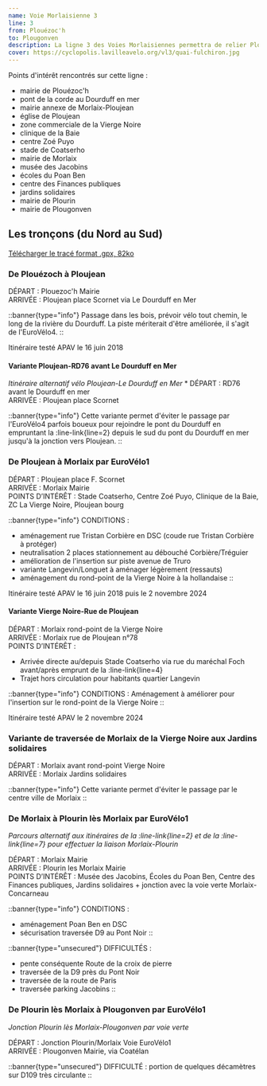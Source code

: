 ```yaml
---
name: Voie Morlaisienne 3
line: 3
from: Plouézoc'h
to: Plougonven
description: La ligne 3 des Voies Morlaisiennes permettra de relier Plouézoc'h à Plougonven et à Plourin-lès-Morlaix, en passant par les hauts du Dourduff, Ploujean (via l'Eurovélo 1 ou, en variante, les bords de la rivière / D769), Morlaix centre ou en variante directement la voie verte V7 qui conduit vers Plourin et Plougonven.
cover: https://cyclopolis.lavilleavelo.org/vl3/quai-fulchiron.jpg
---
```


Points d'intérêt rencontrés sur cette ligne :
 - mairie de Plouézoc'h
 - pont de la corde au Dourduff en mer
 - mairie annexe de Morlaix-Ploujean
 - église de Ploujean
 - zone commerciale de la Vierge Noire
 - clinique de la Baie
 - centre Zoé Puyo
 - stade de Coatserho
 - mairie de Morlaix
 - musée des Jacobins
 - écoles du Poan Ben
 - centre des Finances publiques
 - jardins solidaires
 - mairie de Plourin
 - mairie de Plougonven


## Les tronçons (du Nord au Sud)

[Télécharger le tracé format .gpx, 82ko](https://framateam.org/files/pttkhmnnqtrb7d4zewcuxk7jte/public?h=vZ91KcHhDGIORTek9cRd1J6veMJo2bs9K7TWYhSnB4I)


### De Plouézoch à Ploujean

DÉPART : Plouezoc'h Mairie\
ARRIVÉE : Ploujean place Scornet via Le Dourduff en Mer

::banner{type="info"}
Passage dans les bois, prévoir vélo tout chemin, le long de la rivière du Dourduff. La piste mériterait d'être améliorée, il s'agit de l'EuroVélo4.
::

Itinéraire testé APAV le 16 juin 2018

#### Variante Ploujean-RD76 avant Le Dourduff en Mer

*Itinéraire alternatif vélo Ploujean-Le Dourduff en Mer*
*
DÉPART : RD76 avant le Dourduff en mer\
ARRIVÉE : Ploujean place Scornet

::banner{type="info"}
Cette variante permet d'éviter le passage par l'EuroVélo4 parfois boueux pour rejoindre le pont du Dourduff en empruntant la :line-link{line=2} depuis le sud du pont du Dourduff en mer jusqu'à la jonction vers Ploujean.
::


### De Ploujean à Morlaix par EuroVélo1

DÉPART : Ploujean place F. Scornet\
ARRIVÉE : Morlaix Mairie\
POINTS D’INTÉRÊT : Stade Coatserho, Centre Zoé Puyo, Clinique de la Baie, ZC La Vierge Noire, Ploujean bourg

::banner{type="info"}
CONDITIONS :
 - aménagement rue Tristan Corbière en DSC (coude rue Tristan Corbière à protéger)
 - neutralisation 2 places stationnement au débouché Corbière/Tréguier
 - amélioration de l'insertion sur piste avenue de Truro
 - variante Langevin/Longuet à aménager légèrement (ressauts)
 - aménagement du rond-point de la Vierge Noire à la hollandaise
::

Itinéraire testé APAV le 16 juin 2018 puis le 2 novembre 2024

#### Variante Vierge Noire-Rue de Ploujean

DÉPART : Morlaix rond-point de la Vierge Noire\
ARRIVÉE : Morlaix rue de Ploujean n°78\
POINTS D’INTÉRÊT :
 - Arrivée directe au/depuis Stade Coatserho via rue du maréchal Foch avant/après emprunt de la :line-link{line=4}
 - Trajet hors circulation pour habitants quartier Langevin

::banner{type="info"}
CONDITIONS : Aménagement à améliorer pour l'insertion sur le rond-point de la Vierge Noire
::

Itinéraire testé APAV le 2 novembre 2024


### Variante de traversée de Morlaix de la Vierge Noire aux Jardins solidaires

DÉPART : Morlaix avant rond-point Vierge Noire\
ARRIVÉE : Morlaix Jardins solidaires

::banner{type="info"}
Cette variante permet d'éviter le passage par le centre ville de Morlaix
::


### De Morlaix à Plourin lès Morlaix par EuroVélo1

*Parcours alternatif aux itinéraires de la :line-link{line=2} et de la :line-link{line=7} pour effectuer la liaison Morlaix-Plourin*

DÉPART : Morlaix Mairie\
ARRIVÉE : Plourin les Morlaix Mairie\
POINTS D’INTÉRÊT : Musée des Jacobins, Écoles du Poan Ben, Centre des Finances publiques, Jardins solidaires + jonction avec la voie verte Morlaix-Concarneau

::banner{type="info"}
CONDITIONS :
 - aménagement Poan Ben en DSC
 - sécurisation traversée D9 au Pont Noir
::

::banner{type="unsecured"}
DIFFICULTÉS :
 - pente conséquente Route de la croix de pierre
 - traversée de la D9 près du Pont Noir
 - traversée de la route de Paris
 - traversée parking Jacobins
::


### De Plourin lès Morlaix à Plougonven par EuroVélo1

*Jonction Plourin lès Morlaix-Plougonven par voie verte*

DÉPART : Jonction Plourin/Morlaix Voie EuroVélo1\
ARRIVÉE : Plougonven Mairie, via Coatélan

::banner{type="unsecured"}
DIFFICULTÉ : portion de quelques décamètres sur D109 très circulante
::
